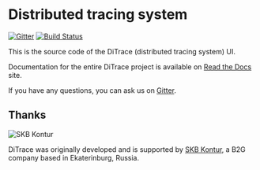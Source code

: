 # Distributed tracing system

[![Gitter](https://badges.gitter.im/ditrace/ditrace.svg)](https://gitter.im/ditrace/ditrace?utm_source=badge&utm_medium=badge&utm_campaign=pr-badge&utm_content=badge)
[![Build Status](https://travis-ci.org/ditrace/web.svg?branch=master)](https://travis-ci.org/ditrace/web)

This is the source code of the DiTrace (distributed tracing system) UI.

Documentation for the entire DiTrace project is available on [Read the Docs][readthedocs] site.

If you have any questions, you can ask us on [Gitter][gitter].

## Thanks

![SKB Kontur](https://kontur.ru/theme/ver-1652188951/common/images/logo_english.png)

DiTrace was originally developed and is supported by [SKB Kontur][kontur], a B2G company based in Ekaterinburg, Russia.

[readthedocs]: http://ditrace.readthedocs.org
[gitter]: https://gitter.im/ditrace/ditrace
[kontur]: https://kontur.ru/eng/about
